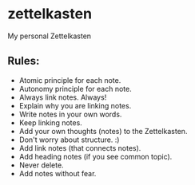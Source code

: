 # zettelkasten
My personal Zettelkasten

## Rules:

- Atomic principle for each note.
- Autonomy principle for each note.
- Always link notes. Always!
- Explain why you are linking notes.
- Write notes in your own words.
- Keep linking notes.
- Add your own thoughts (notes) to the Zettelkasten.
- Don't worry about structure. :)
- Add link notes (that connects notes).
- Add heading notes (if you see common topic).
- Never delete.
- Add notes without fear.
